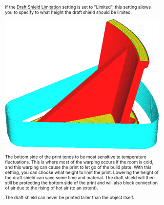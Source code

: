 If the [Draft Shield Limitation](draft_shield_height_limitation.md) setting is set to "Limited", this setting allows you to specify to what height the draft shield should be limited.

![The draft shield is limited to 20mm height](images/draft_shield_height_limitation.png)

The bottom side of the print tends to be most sensitive to temperature fluctuations. This is where most of the warping occurs if the room is cold, and this warping can cause the print to let go of the build plate. With this setting, you can choose what height to limit the print. Lowering the height of the draft shield can save some time and material. The draft shield will then still be protecting the bottom side of the print and will also block convection of air due to the rising of hot air (to an extent).

The draft shield can never be printed taller than the object itself.